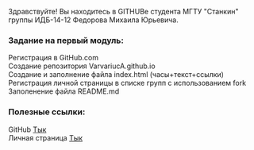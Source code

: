 Здравствуйте! Вы находитесь в GITHUBе студента МГТУ "Станкин" группы ИДБ-14-12 Федорова Михаила Юрьевича.
<br>
### Задание на первый модуль:
Регистрация в GitHub.com 
<br>
Создание репозитория VarvariucA.github.io 
<br>
Создание и заполнение файла index.html (часы+текст+ссылки) 
<br>
Регистрация личной страницы в списке групп с использованием fork 
<br>
Заполенение файла README.md 
<br>
### Полезные ссылки:
GitHub [Тык](https://github.com/fedorovMMM)
<br>
Личная страница [Тык](https://github.com/fedorovMMM/fedorovMMM/wiki/Задача)
